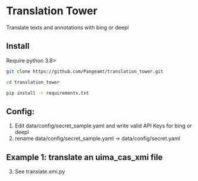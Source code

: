 # Translation Tower

Translate texts and annotations with bing or deepl 

## Install
Require python 3.8>

```BASH
git clone https://github.com/Pangeamt/translation_tower.git
```

```BASH
cd translation_tower
```

```BASH
pip install -r requirements.txt
```

## Config:
1. Edit data/config/secret_sample.yaml and write valid API Keys for bing or deepl 
2. rename data/config/secret_sample.yaml -> data/config/secret.yaml

## Example 1: translate an uima_cas_xmi file
3. See translate.xmi.py